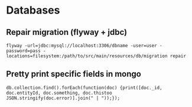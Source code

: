 # Databases

## Repair migration (flyway + jdbc)

```
flyway -url=jdbc:mysql://localhost:3306/dbname -user=user -password=pass -locations=filesystem:/path/to/src/main/resources/db/migration repair
```

## Pretty print specific fields in mongo

```
db.collection.find().forEach(function(doc) {print([doc._id, doc.entityId, doc.something, doc.thistoo JSON.stringify(doc.error)].join(" | "));});
```
